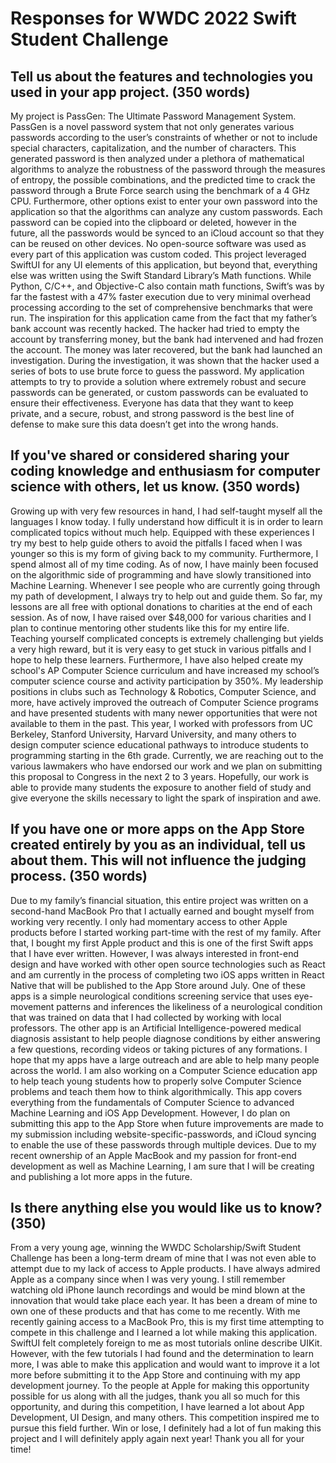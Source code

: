 # Responses for WWDC 2022 Swift Student Challenge

## Tell us about the features and technologies you used in your app project. (350 words)

My project is PassGen: The Ultimate Password Management System. PassGen is a novel password system that not only generates various passwords according to the user’s constraints of whether or not to include special characters, capitalization, and the number of characters. This generated password is then analyzed under a plethora of mathematical algorithms to analyze the robustness of the password through the measures of entropy, the possible combinations, and the predicted time to crack the password through a Brute Force search using the benchmark of a 4 GHz CPU. Furthermore, other options exist to enter your own password into the application so that the algorithms can analyze any custom passwords. Each password can be copied into the clipboard or deleted, however in the future, all the passwords would be synced to an iCloud account so that they can be reused on other devices. No open-source software was used as every part of this application was custom coded. This project leveraged SwiftUI for any UI elements of this application, but beyond that, everything else was written using the Swift Standard Library’s Math functions. While Python, C/C++, and Objective-C also contain math functions, Swift’s was by far the fastest with a 47% faster execution due to very minimal overhead processing according to the set of comprehensive benchmarks that were run. The inspiration for this application came from the fact that my father’s bank account was recently hacked. The hacker had tried to empty the account by transferring money, but the bank had intervened and had frozen the account. The money was later recovered, but the bank had launched an investigation. During the investigation, it was shown that the hacker used a series of bots to use brute force to guess the password. My application attempts to try to provide a solution where extremely robust and secure passwords can be generated, or custom passwords can be evaluated to ensure their effectiveness. Everyone has data that they want to keep private, and a secure, robust, and strong password is the best line of defense to make sure this data doesn’t get into the wrong hands.

## If you've shared or considered sharing your coding knowledge and enthusiasm for computer science with others, let us know. (350 words)

Growing up with very few resources in hand, I had self-taught myself all the languages I know today. I fully understand how difficult it is in order to learn complicated topics without much help. Equipped with these experiences I try my best to help guide others to avoid the pitfalls I faced when I was younger so this is my form of giving back to my community. Furthermore, I spend almost all of my time coding. As of now, I have mainly been focused on the algorithmic side of programming and have slowly transitioned into Machine Learning. Whenever I see people who are currently going through my path of development, I always try to help out and guide them. So far, my lessons are all free with optional donations to charities at the end of each session. As of now, I have raised over $48,000 for various charities and I plan to continue mentoring other students like this for my entire life. Teaching yourself complicated concepts is extremely challenging but yields a very high reward, but it is very easy to get stuck in various pitfalls and I hope to help these learners. Furthermore, I have also helped create my school's AP Computer Science curriculum and have increased my school’s computer science course and activity participation by 350%. My leadership positions in clubs such as Technology & Robotics, Computer Science, and more, have actively improved the outreach of Computer Science programs and have presented students with many newer opportunities that were not available to them in the past. This year, I worked with professors from UC Berkeley, Stanford University, Harvard University, and many others to design computer science educational pathways to introduce students to programming starting in the 6th grade. Currently, we are reaching out to the various lawmakers who have endorsed our work and we plan on submitting this proposal to Congress in the next 2 to 3 years. Hopefully, our work is able to provide many students the exposure to another field of study and give everyone the skills necessary to light the spark of inspiration and awe.

## If you have one or more apps on the App Store created entirely by you as an individual, tell us about them. This will not influence the judging process. (350 words)

Due to my family’s financial situation, this entire project was written on a second-hand MacBook Pro that I actually earned and bought myself from working very recently. I only had momentary access to other Apple products before I started working part-time with the rest of my family. After that, I bought my first Apple product and this is one of the first Swift apps that I have ever written. However, I was always interested in front-end design and have worked with other open source technologies such as React and am currently in the process of completing two iOS apps written in React Native that will be published to the App Store around July. One of these apps is a simple neurological conditions screening service that uses eye-movement patterns and inferences the likeliness of a neurological condition that was trained on data that I had collected by working with local professors. The other app is an Artificial Intelligence-powered medical diagnosis assistant to help people diagnose conditions by either answering a few questions, recording videos or taking pictures of any formations. I hope that my apps have a large outreach and are able to help many people across the world. I am also working on a Computer Science education app to help teach young students how to properly solve Computer Science problems and teach them how to think algorithmically. This app covers everything from the fundamentals of Computer Science to advanced Machine Learning and iOS App Development. However, I do plan on submitting this app to the App Store when future improvements are made to my submission including website-specific-passwords, and iCloud syncing to enable the use of these passwords through multiple devices. Due to my recent ownership of an Apple MacBook and my passion for front-end development as well as Machine Learning, I am sure that I will be creating and publishing a lot more apps in the future.


## Is there anything else you would like us to know? (350)

From a very young age, winning the WWDC Scholarship/Swift Student Challenge has been a long-term dream of mine that I was not even able to attempt due to my lack of access to Apple products. I have always admired Apple as a company since when I was very young. I still remember watching old iPhone launch recordings and would be mind blown at the innovation that would take place each year. It has been a dream of mine to own one of these products and that has come to me recently. With me recently gaining access to a MacBook Pro, this is my first time attempting to compete in this challenge and I learned a lot while making this application. SwiftUI felt completely foreign to me as most tutorials online describe UIKit. However, with the few tutorials I had found and the determination to learn more, I was able to make this application and would want to improve it a lot more before submitting it to the App Store and continuing with my app development journey. To the people at Apple for making this opportunity possible for us along with all the judges, thank you all so much for this opportunity, and during this competition, I have learned a lot about App Development, UI Design, and many others. This competition inspired me to pursue this field further. Win or lose, I definitely had a lot of fun making this project and I will definitely apply again next year! Thank you all for your time!
